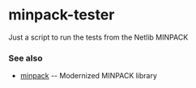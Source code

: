 # minpack-tester
Just a script to run the tests from the Netlib MINPACK

### See also

 * [minpack](https://github.com/fortran-lang/minpack) -- Modernized MINPACK library